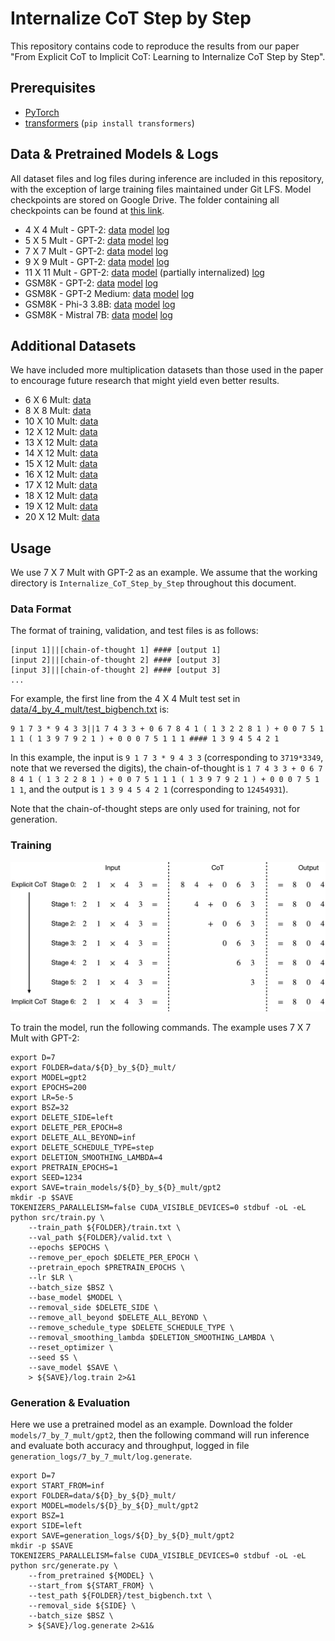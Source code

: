 # Internalize CoT Step by Step

This repository contains code to reproduce the results from our paper "From Explicit CoT to Implicit CoT: Learning to Internalize CoT Step by Step".

## Prerequisites

* [PyTorch](https://pytorch.org/get-started/locally/)
* [transformers](https://github.com/huggingface/transformers) (`pip install transformers`)

## Data & Pretrained Models & Logs

All dataset files and log files during inference are included in this repository, with the exception of large training files maintained under Git LFS. Model checkpoints are stored on Google Drive. The folder containing all checkpoints can be found at [this link]().

* 4 X 4 Mult - GPT-2: [data](data/4_by_4_mult/) [model]() [log](logs/4_by_4_mult/gpt2/log.generate)
* 5 X 5 Mult - GPT-2: [data](data/5_by_5_mult/) [model]() [log](logs/5_by_5_mult/gpt2/log.generate)
* 7 X 7 Mult - GPT-2: [data](data/7_by_7_mult/) [model]() [log](logs/7_by_7_mult/gpt2/log.generate)
* 9 X 9 Mult - GPT-2: [data](data/9_by_9_mult/) [model]() [log](logs/9_by_9_mult/gpt2/log.generate)
* 11 X 11 Mult - GPT-2: [data](data/11_by_11_mult/) [model]() (partially internalized) [log](logs/11_by_11_mult/gpt2/log.generate)
* GSM8K - GPT-2: [data](data/gsm8k/) [model]() [log](logs/gsm8k/gpt2/log.generate)
* GSM8K - GPT-2 Medium: [data](data/gsm8k/) [model]() [log](logs/gsm8k/gpt2-medium/log.generate)
* GSM8K - Phi-3 3.8B: [data](data/gsm8k/) [model]() [log](logs/gsm8k/phi3-3.8B/log.generate)
* GSM8K - Mistral 7B: [data](data/gsm8k/) [model]() [log](logs/gsm8k/mistral-7B/log.generate)

## Additional Datasets

We have included more multiplication datasets than those used in the paper to encourage future research that might yield even better results.

* 6 X 6 Mult: [data](data/6_by_6_mult/)
* 8 X 8 Mult: [data](data/8_by_8_mult/)
* 10 X 10 Mult: [data](data/10_by_10_mult/)
* 12 X 12 Mult: [data](data/12_by_12_mult/)
* 13 X 12 Mult: [data](data/13_by_13_mult/)
* 14 X 12 Mult: [data](data/14_by_14_mult/)
* 15 X 12 Mult: [data](data/15_by_15_mult/)
* 16 X 12 Mult: [data](data/16_by_16_mult/)
* 17 X 12 Mult: [data](data/17_by_17_mult/)
* 18 X 12 Mult: [data](data/18_by_18_mult/)
* 19 X 12 Mult: [data](data/19_by_19_mult/)
* 20 X 12 Mult: [data](data/20_by_20_mult/)

## Usage

We use 7 X 7 Mult with GPT-2 as an example. We assume that the working directory is `Internalize_CoT_Step_by_Step` throughout this document.

### Data Format

The format of training, validation, and test files is as follows:

```
[input 1]||[chain-of-thought 1] #### [output 1]
[input 2]||[chain-of-thought 2] #### [output 3]
[input 3]||[chain-of-thought 2] #### [output 3]
...
```

For example, the first line from the 4 X 4 Mult test set in [data/4_by_4_mult/test_bigbench.txt](data/4_by_4_mult/test_bigbench.txt) is:

```
9 1 7 3 * 9 4 3 3||1 7 4 3 3 + 0 6 7 8 4 1 ( 1 3 2 2 8 1 ) + 0 0 7 5 1 1 1 ( 1 3 9 7 9 2 1 ) + 0 0 0 7 5 1 1 1 #### 1 3 9 4 5 4 2 1
```

In this example, the input is `9 1 7 3 * 9 4 3 3` (corresponding to `3719*3349`, note that we reversed the digits), the chain-of-thought is `1 7 4 3 3 + 0 6 7 8 4 1 ( 1 3 2 2 8 1 ) + 0 0 7 5 1 1 1 ( 1 3 9 7 9 2 1 ) + 0 0 0 7 5 1 1 1`, and the output is `1 3 9 4 5 4 2 1` (corresponding to `12454931`).

Note that the chain-of-thought steps are only used for training, not for generation.

### Training

![](imgs/stepwise_internalization.png)

To train the model, run the following commands. The example uses 7 X 7 Mult with GPT-2:

```
export D=7
export FOLDER=data/${D}_by_${D}_mult/
export MODEL=gpt2
export EPOCHS=200
export LR=5e-5
export BSZ=32
export DELETE_SIDE=left
export DELETE_PER_EPOCH=8
export DELETE_ALL_BEYOND=inf
export DELETE_SCHEDULE_TYPE=step
export DELETION_SMOOTHING_LAMBDA=4
export PRETRAIN_EPOCHS=1
export SEED=1234
export SAVE=train_models/${D}_by_${D}_mult/gpt2
mkdir -p $SAVE
TOKENIZERS_PARALLELISM=false CUDA_VISIBLE_DEVICES=0 stdbuf -oL -eL python src/train.py \
    --train_path ${FOLDER}/train.txt \
    --val_path ${FOLDER}/valid.txt \
    --epochs $EPOCHS \
    --remove_per_epoch $DELETE_PER_EPOCH \
    --pretrain_epoch $PRETRAIN_EPOCHS \
    --lr $LR \
    --batch_size $BSZ \
    --base_model $MODEL \
    --removal_side $DELETE_SIDE \
    --remove_all_beyond $DELETE_ALL_BEYOND \
    --remove_schedule_type $DELETE_SCHEDULE_TYPE \
    --removal_smoothing_lambda $DELETION_SMOOTHING_LAMBDA \
    --reset_optimizer \
    --seed $S \
    --save_model $SAVE \
    > ${SAVE}/log.train 2>&1
```

### Generation & Evaluation

Here we use a pretrained model as an example. Download the folder `models/7_by_7_mult/gpt2`, then the following command will run inference and evaluate both accuracy and throughput, logged in file `generation_logs/7_by_7_mult/log.generate`.

```
export D=7
export START_FROM=inf
export FOLDER=data/${D}_by_${D}_mult/
export MODEL=models/${D}_by_${D}_mult/gpt2
export BSZ=1
export SIDE=left
export SAVE=generation_logs/${D}_by_${D}_mult/gpt2
mkdir -p $SAVE
TOKENIZERS_PARALLELISM=false CUDA_VISIBLE_DEVICES=0 stdbuf -oL -eL python src/generate.py \
    --from_pretrained ${MODEL} \
    --start_from ${START_FROM} \
    --test_path ${FOLDER}/test_bigbench.txt \
    --removal_side ${SIDE} \
    --batch_size $BSZ \
    > ${SAVE}/log.generate 2>&1&
```
